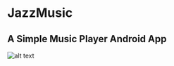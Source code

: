 # JazzMusic
## A Simple Music Player Android App
![alt text](https://github.com/techinologic/JazzMusic/blob/master/jazzmusic_demo.gif "Demo gif")
